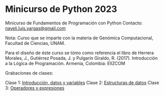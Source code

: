 # Minicurso de Python 2023
Minicurso de Fundamentos de Programación con Python
Contacto: <nayeli.luis.vargas@gmail.com>

Nota: Curso que se imparte con la materia de Genómica Computacional, Facultad de Ciencias, UNAM.

Para el diseño de éste curso se tómo como referencia el libro de Herrera Morales, J., Gutiérrez Posada, J. y Pulgarín Giraldo, R. (2017). Introducción a la Lógica de Programación. Armenia, Colombia: ElIZCOM


Grabaciones de clases:

Clase 1: [Introducción, datos y variables](https://drive.google.com/file/d/1UNayK5Eb3P_W1f2uk5p9G1InxGQjxPP7/view?usp=share_link)
Clase 2: [Estructuras de datos](https://drive.google.com/file/d/1YiO9EobOIOoLtlUpiZAmxK1AD6UkEEsw/view?usp=share_link)
Clase 3: [Operadores y expresiones](https://www.youtube.com/watch?v=10YGTC-ptVM&list=PLvN9mIQVac_T8OzPSTZWMdkAEtX0NArX5&index=1)
